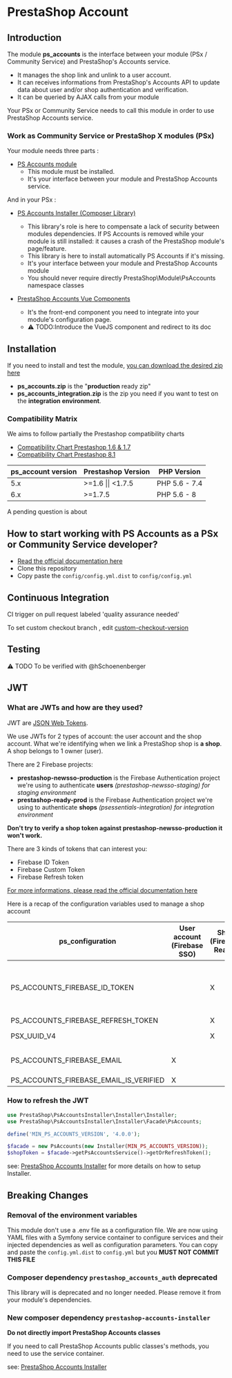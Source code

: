 # PrestaShop Account

## Introduction

The module **ps_accounts** is the interface between your module (PSx / Community Service) and PrestaShop's Accounts service.
- It manages the shop link and unlink to a user account.
- It can receives informations from PrestaShop's Accounts API to update data about user and/or shop authentication and verification.
- It can be queried by AJAX calls from your module

Your PSx or Community Service needs to call this module in order to use PrestaShop Accounts service.

### Work as Community Service or PrestaShop X modules (PSx)

Your module needs three parts :

- [PS Accounts module](http://github.com/PrestaShopCorp/ps_accounts)
    - This module must be installed.
    - It's your interface between your module and PrestaShop Accounts service.
  
And in your PSx :

- [PS Accounts Installer (Composer Library)](http://github.com/PrestaShopCorp/prestashop-accounts-installer)
    - This library's role is here to compensate a lack of security between modules dependencies. If PS Accounts is removed while your module is still installed: it causes a crash of the PrestaShop module's page/feature.
    - This library is here to install automatically PS Accounts if it's missing.
    - It's your interface between your module and PrestaShop Accounts module
    - You should never require directly PrestaShop\Module\PsAccounts namespace classes
  
- [PrestaShop Accounts Vue Components](http://github.com/PrestaShopCorp/prestashop_accounts_vue_components)
    - It's the front-end component you need to integrate into your module's configuration page.
    - :warning: TODO:Introduce the VueJS component and redirect to its doc

## Installation

If you need to install and test the module, [you can download the desired zip here](https://github.com/PrestaShopCorp/ps_accounts/releases)
- **ps_accounts.zip** is the "**production** ready zip"
- **ps_accounts_integration.zip** is the zip you need if you want to test on the **integration environment**.

### Compatibility Matrix

We aims to follow partially the Prestashop compatibility charts
- [Compatibility Chart Prestashop 1.6 & 1.7](https://devdocs.prestashop.com/1.7/basics/installation/system-requirements/#php-compatibility-chart)
- [Compatibility Chart Prestashop 8.1](https://devdocs.prestashop.com/8/basics/installation/system-requirements/#php-compatibility-chart)

| ps_account version                      | Prestashop Version | PHP Version
|---------------------------------------|-----|-------
| 5.x | >=1.6 \|\| <1.7.5 | PHP 5.6 - 7.4   |        
| 6.x | >=1.7.5 | PHP 5.6 - 8 |

A pending question is about 

## How to start working with PS Accounts as a PSx or Community Service developer?

- [Read the official documentation here](https://devdocs.prestashop.com/1.7/modules/)
- Clone this repository
- Copy paste the `config/config.yml.dist` to `config/config.yml`

## Continuous Integration

CI trigger on pull request labeled 'quality assurance needed'

To set custom checkout branch , edit [custom-checkout-version](custom-checkout-version)

## Testing

:warning: TODO To be verified with @hSchoenenberger

## JWT

### What are JWTs and how are they used?

JWT are [JSON Web Tokens](https://jwt.io/).

We use JWTs for 2 types of account: the user account and the shop account.
What we're identifying when we link a PrestaShop shop is **a shop**. A shop belongs to 1 owner (user).

There are 2 Firebase projects:
- **prestashop-newsso-production** is the Firebase Authentication project we're using to authenticate **users** _(prestashop-newsso-staging) for staging environment_
- **prestashop-ready-prod** is the Firebase Authentication project we're using to authenticate **shops** _(psessentials-integration) for integration environment_

**Don't try to verify a shop token against **prestashop-newsso-production** it won't work.**

There are 3 kinds of tokens that can interest you:
- Firebase ID Token 
- Firebase Custom Token
- Firebase Refresh token

[For more informations, please read the official documentation here](https://firebase.google.com/docs/auth/users#auth_tokens)

Here is a recap of the configuration variables used to manage a shop account

| ps_configuration                      | User account (Firebase SSO) | Shop (Firebase Ready) | What for ?
|---------------------------------------|-----|-------|---
| PS_ACCOUNTS_FIREBASE_ID_TOKEN         |     | X     | authenticate your shop, query accounts-api, billing-api...
| PS_ACCOUNTS_FIREBASE_REFRESH_TOKEN    |     | X     |          
| PSX_UUID_V4                           |     | X     | identify your shop          
| PS_ACCOUNTS_FIREBASE_EMAIL            | X   |       | identify your account
| PS_ACCOUNTS_FIREBASE_EMAIL_IS_VERIFIED| X   |       |

### How to refresh the JWT

```php
use PrestaShop\PsAccountsInstaller\Installer\Installer;
use PrestaShop\PsAccountsInstaller\Installer\Facade\PsAccounts;

define('MIN_PS_ACCOUNTS_VERSION', '4.0.0');

$facade = new PsAccounts(new Installer(MIN_PS_ACCOUNTS_VERSION));
$shopToken = $facade->getPsAccountsService()->getOrRefreshToken();
```

see: [PrestaShop Accounts Installer](http://github.com/PrestaShopCorp/prestashop-accounts-installer) for more details on how to setup Installer.

## Breaking Changes
### Removal of the environment variables
This module don't use a .env file as a configuration file. We are now using YAML files with a Symfony service container to configure services and their injected dependencies as well as configuration parameters.
You can copy and paste the `config.yml.dist` to `config.yml` but you **MUST NOT COMMIT THIS FILE**

### Composer dependency `prestashop_accounts_auth` deprecated
This library will is deprecated and no longer needed.
Please remove it from your module's dependencies.

### New composer dependency `prestashop-accounts-installer`
**Do not directly import PrestaShop Accounts classes**

If you need to call PrestaShop Accounts public classes's methods, you need to use the service container.

see: [PrestaShop Accounts Installer](http://github.com/PrestaShopCorp/prestashop-accounts-installer)

